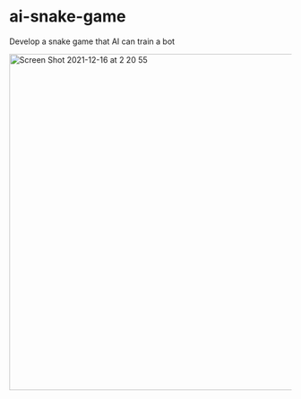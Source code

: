 # ai-snake-game
Develop a snake game that AI can train a bot

<img width="800" height="600" alt="Screen Shot 2021-12-16 at 2 20 55" src="https://user-images.githubusercontent.com/14138179/146234221-a7f68dae-da47-42fa-acc1-a46c26b2b8e1.png">

